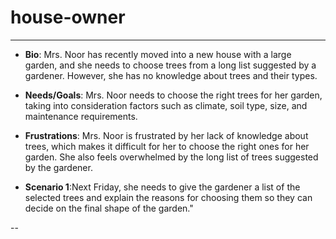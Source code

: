 

# house-owner

<!-- some introduction -->

---


 
- **Bio**: Mrs. Noor has recently moved into a new house with a large garden, and she needs to choose trees from a long list suggested by a gardener. However, she has no knowledge about trees and their types.


- **Needs/Goals**: Mrs. Noor needs to choose the right trees for her garden, taking into consideration factors such as climate, soil type, size, and maintenance requirements.


- **Frustrations**: Mrs. Noor is frustrated by her lack of knowledge about trees, which makes it difficult for her to choose the right ones for her garden. She also feels overwhelmed by the long list of trees suggested by the gardener.

- **Scenario 1**:Next Friday, she needs to give the gardener a list of the selected trees and explain the reasons for choosing them so they can decide on the final shape of the garden."

--

<!-- more personas ... -->
